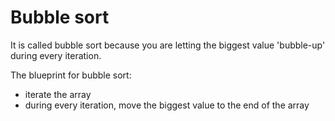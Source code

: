 # Bubble sort

It is called bubble sort because you are letting the biggest value 'bubble-up' during every iteration.

The blueprint for bubble sort:
- iterate the array
- during every iteration, move the biggest value to the end of the array